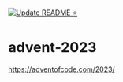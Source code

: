 [![Update README ⭐](https://github.com/gorel/advent-2023/actions/workflows/readme-stars.yml/badge.svg)](https://github.com/gorel/advent-2023/actions/workflows/readme-stars.yml)

# advent-2023

https://adventofcode.com/2023/

<!--- advent_readme_stars table --->
<!--- advent_readme_stars table --->
